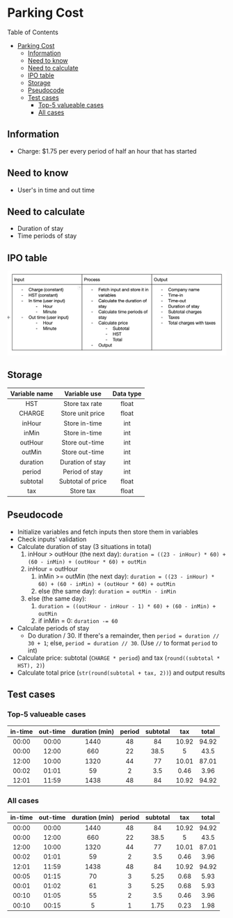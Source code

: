 # Parking Cost

Table of Contents
- [Parking Cost](#parking-cost)
  - [Information](#information)
  - [Need to know](#need-to-know)
  - [Need to calculate](#need-to-calculate)
  - [IPO table](#ipo-table)
  - [Storage](#storage)
  - [Pseudocode](#pseudocode)
  - [Test cases](#test-cases)
    - [Top-5 valueable cases](#top-5-valueable-cases)
    - [All cases](#all-cases)

## Information

* Charge: $1.75 per every period of half an hour that has started

## Need to know

* User's in time and out time

## Need to calculate

* Duration of stay
* Time periods of stay

## IPO table

![figure 1 - IPO Table](./figure%201.png)

## Storage

| Variable name |   Variable use    | Data type |
| :-----------: | :---------------: | :-------: |
|      HST      |  Store tax rate   |   float   |
|    CHARGE     | Store unit price  |   float   |
|    inHour     |   Store in-time   |    int    |
|     inMin     |   Store in-time   |    int    |
|    outHour    |  Store out-time   |    int    |
|    outMin     |  Store out-time   |    int    |
|   duration    | Duration of stay  |    int    |
|    period     |  Period of stay   |    int    |
|   subtotal    | Subtotal of price |   float   |
|      tax      |     Store tax     |   float   |

## Pseudocode

* Initialize variables and fetch inputs then store them in variables
* Check inputs' validation
* Calculate duration of stay (3 situations in total)
    1. inHour > outHour (the next day): `duration = ((23 - inHour) * 60) + (60 - inMin) + (outHour * 60) + outMin`
    2. inHour = outHour
        1. inMin >= outMin (the next day): `duration = ((23 - inHour) * 60) + (60 - inMin) + (outHour * 60) + outMin`
        2. else (the same day): `duration = outMin - inMin`
    3. else (the same day):
        1. `duration = ((outHour - inHour - 1) * 60) + (60 - inMin) + outMin`
        2. if inMin =  0: `duration -= 60`
* Calculate periods of stay
    * Do duration / 30. If there's a remainder, then `period = duration // 30 + 1`; else, `period = duration // 30`. (Use `//` to format `period` to int)
* Calculate price: subtotal (`CHARGE * period`) and tax (`round((subtotal * HST), 2)`)
* Calculate total price (`str(round(subtotal + tax, 2))`) and output results

## Test cases

### Top-5 valueable cases

| in-time | out-time | duration (min) | period | subtotal |  tax  | total |
| :-----: | :------: | :------------: | :----: | :------: | :---: | :---: |
|  00:00  |  00:00   |      1440      |   48   |    84    | 10.92 | 94.92 |
|  00:00  |  12:00   |      660       |   22   |   38.5   |   5   | 43.5  |
|  12:00  |  10:00   |      1320      |   44   |    77    | 10.01 | 87.01 |
|  00:02  |  01:01   |       59       |   2    |   3.5    | 0.46  | 3.96  |
|  12:01  |  11:59   |      1438      |   48   |    84    | 10.92 | 94.92 |

### All cases

| in-time | out-time | duration (min) | period | subtotal |  tax  | total |
| :-----: | :------: | :------------: | :----: | :------: | :---: | :---: |
|  00:00  |  00:00   |      1440      |   48   |    84    | 10.92 | 94.92 |
|  00:00  |  12:00   |      660       |   22   |   38.5   |   5   | 43.5  |
|  12:00  |  10:00   |      1320      |   44   |    77    | 10.01 | 87.01 |
|  00:02  |  01:01   |       59       |   2    |   3.5    | 0.46  | 3.96  |
|  12:01  |  11:59   |      1438      |   48   |    84    | 10.92 | 94.92 |
|  00:05  |  01:15   |       70       |   3    |   5.25   | 0.68  | 5.93  |
|  00:01  |  01:02   |       61       |   3    |   5.25   | 0.68  | 5.93  |
|  00:10  |  01:05   |       55       |   2    |   3.5    | 0.46  | 3.96  |
|  00:10  |  00:15   |       5        |   1    |   1.75   | 0.23  | 1.98  |
